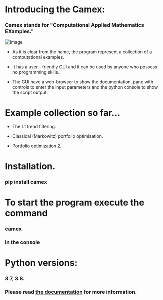 # Introducing the Camex:

### Camex stands for "Computational Applied Mathematics EXamples."  
![image](https://andreikeino.github.io/camex/images/user_guide/camex_windows.jpg)

* As it is clear from the name, the program represent a collection of a computational examples.
 
* It has a user - friendly GUI and it can be used by anyone who possess no programming skills.

* The GUI have a web-browser to show the documentation, pane with controls to enter the input parameters and the python console to show the script output.
  
# Example collection so far...

* The L1 trend filtering.

*  Classical (Markowitz) portfolio optimization.

*  Portfolio optimization 2.

# Installation.
### pip install camex

# To start the program execute the command
### camex
### in the console

# Python versions:
### 3.7, 3.8.


### Please read [the documentation](https://andreikeino.github.io/camex/introduction.html) for more information.
